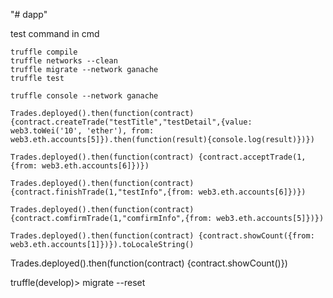 "# dapp" 

test command in cmd 

```
truffle compile
truffle networks --clean
truffle migrate --network ganache
truffle test

truffle console --network ganache

Trades.deployed().then(function(contract) {contract.createTrade("testTitle","testDetail",{value: web3.toWei('10', 'ether'), from: web3.eth.accounts[5]}).then(function(result){console.log(result)})})

Trades.deployed().then(function(contract) {contract.acceptTrade(1,{from: web3.eth.accounts[6]})})

Trades.deployed().then(function(contract) {contract.finishTrade(1,"testInfo",{from: web3.eth.accounts[6]})})

Trades.deployed().then(function(contract) {contract.comfirmTrade(1,"comfirmInfo",{from: web3.eth.accounts[5]})})

Trades.deployed().then(function(contract) {contract.showCount({from: web3.eth.accounts[1]})}).toLocaleString()

```
Trades.deployed().then(function(contract) {contract.showCount()})



truffle(develop)>  migrate --reset